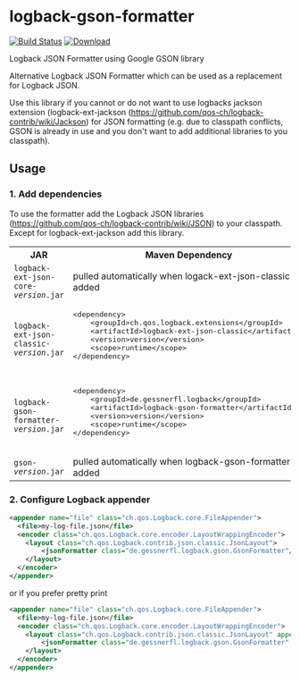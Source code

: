 # logback-gson-formatter

[![Build Status](https://github.com/gessnerfl/logback-gson-formatter/workflows/CI%2FCD/badge.svg)](https://github.com/gessnerfl/logback-gson-formatter/workflows/CI%2FCD/badge.svg)
[ ![Download](https://api.bintray.com/packages/gessnerfl/oss-de.gessnerfl/logback-gson-formatter/images/download.svg) ](https://bintray.com/gessnerfl/oss-de.gessnerfl/logback-gson-formatter/_latestVersion)

Logback JSON Formatter using Google GSON library

Alternative Logback JSON Formatter which can be used as a replacement for Logback JSON. 

Use this library if you cannot or do not want to use logbacks jackson extension (logback-ext-jackson (https://github.com/qos-ch/logback-contrib/wiki/Jackson) for JSON formatting (e.g. due to classpath conflicts, GSON is already in use and you don't want to add additional libraries to you classpath).

## Usage

### 1. Add dependencies
To use the formatter add the Logback JSON libraries (https://github.com/qos-ch/logback-contrib/wiki/JSON) to your classpath. Except for logback-ext-jackson add this library.

<table>
	<tr>
		<th>JAR</th>
		<th>Maven Dependency</th>
	</tr>
	<tr>
		<td><code>logback-ext-json-core-<em>version</em>.jar</code></td>
		<td>pulled automatically when logack-ext-json-classic is added</td>
	</tr>
	<tr>
		<td><code>logback-ext-json-classic-<em>version</em>.jar</code></td>
		<td><pre>
&lt;dependency&gt;
&nbsp;&nbsp;&nbsp;&nbsp;&lt;groupId&gt;ch.qos.logback.extensions&lt;/groupId&gt;
&nbsp;&nbsp;&nbsp;&nbsp;&lt;artifactId&gt;logback-ext-json-classic&lt;/artifactId&gt;
&nbsp;&nbsp;&nbsp;&nbsp;&lt;version&gt;version&lt;/version&gt;
&nbsp;&nbsp;&nbsp;&nbsp;&lt;scope&gt;runtime&lt;/scope&gt;
&lt;/dependency&gt;
		</pre></td>
	</tr> 
	<tr>
		<td><code>logback-gson-formatter-<em>version</em>.jar</code></td>
		<td><pre>
&lt;dependency&gt;
&nbsp;&nbsp;&nbsp;&nbsp;&lt;groupId&gt;de.gessnerfl.logback&lt;/groupId&gt;
&nbsp;&nbsp;&nbsp;&nbsp;&lt;artifactId&gt;logback-gson-formatter&lt;/artifactId&gt;
&nbsp;&nbsp;&nbsp;&nbsp;&lt;version&gt;version&lt;/version&gt;
&nbsp;&nbsp;&nbsp;&nbsp;&lt;scope&gt;runtime&lt;/scope&gt;
&lt;/dependency&gt;
		</pre></td>
	</tr>
	<tr>
		<td><code>gson-<em>version</em>.jar</code></td>
		<td>pulled automatically when logback-gson-formatter is added</td>
	</tr>
</table>

### 2. Configure Logback appender

```xml
<appender name="file" class="ch.qos.Logback.core.FileAppender">
  <file>my-log-file.json</file>
  <encoder class="ch.qos.Logback.core.encoder.LayoutWrappingEncoder">
  	<layout class="ch.qos.Logback.contrib.json.classic.JsonLayout">
    	<jsonFormatter class="de.gessnerfl.logback.gson.GsonFormatter"/>
    </layout>
  </encoder>
</appender>
```

or if you prefer pretty print

```xml
<appender name="file" class="ch.qos.Logback.core.FileAppender">
  <file>my-log-file.json</file>
  <encoder class="ch.qos.Logback.core.encoder.LayoutWrappingEncoder">
  	<layout class="ch.qos.Logback.contrib.json.classic.JsonLayout" appendLineSeparator="true">
    	<jsonFormatter class="de.gessnerfl.logback.gson.GsonFormatter" prettyPrint="true"/>
    </layout>
  </encoder>
</appender>
```